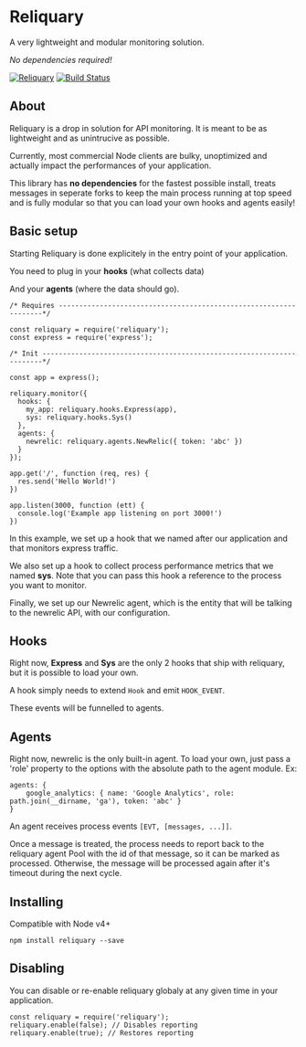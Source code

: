 # Reliquary

A very lightweight and modular monitoring solution.

*No dependencies required!*

[![Reliquary](https://img.shields.io/npm/v/reliquary.svg)](https://www.npmjs.com/package/reliquary)
[![Build Status](https://travis-ci.org/fed135/reliquary.svg?branch=master)](https://travis-ci.org/fed135/reliquary)


## About

Reliquary is a drop in solution for API monitoring. It is meant to be as lightweight and as unintrucive as possible.

Currently, most commercial Node clients are bulky, unoptimized and actually impact the performances of your application.

This library has **no dependencies** for the fastest possible install, treats messages in seperate forks to keep 
the main process running at top speed and is fully modular so that you can load your own hooks and agents easily!


## Basic setup

Starting Reliquary is done explicitely in the entry point of your application.

You need to plug in your **hooks** (what collects data)

And your **agents** (where the data should go).

```
/* Requires ------------------------------------------------------------------*/

const reliquary = require('reliquary');
const express = require('express');

/* Init ----------------------------------------------------------------------*/

const app = express();

reliquary.monitor({
  hooks: {
    my_app: reliquary.hooks.Express(app),
    sys: reliquary.hooks.Sys()
  },
  agents: {
    newrelic: reliquary.agents.NewRelic({ token: 'abc' })
  }
});

app.get('/', function (req, res) {
  res.send('Hello World!')
})

app.listen(3000, function (ett) {
  console.log('Example app listening on port 3000!')
})
```

In this example, we set up a hook that we named after our application and that monitors express traffic.

We also set up a hook to collect process performance metrics that we named **sys**. Note that you can pass this hook a reference to the process you want to monitor.

Finally, we set up our Newrelic agent, which is the entity that will be talking to the newrelic API, with our configuration. 


## Hooks

Right now, **Express** and **Sys** are the only 2 hooks that ship with reliquary, but it is possible to load your own.

A hook simply needs to extend `Hook` and emit `HOOK_EVENT`.

These events will be funnelled to agents.


## Agents

Right now, newrelic is the only built-in agent. To load your own, just pass a 'role' property to the options with the absolute path to the agent module. 
Ex:

```
agents: {
    google_analytics: { name: 'Google Analytics', role: path.join(__dirname, 'ga'), token: 'abc' }
}
```

An agent receives process events `[EVT, [messages, ...]]`. 

Once a message is treated, the process needs to report back to the reliquary agent Pool with the id of that message, so it can be marked as processed. 
Otherwise, the message will be processed again after it's timeout during the next cycle.


## Installing

Compatible with Node v4+

`npm install reliquary --save`


## Disabling

You can disable or re-enable reliquary globaly at any given time in your application.

```
const reliquary = require('reliquary');
reliquary.enable(false); // Disables reporting
reliquary.enable(true); // Restores reporting
```